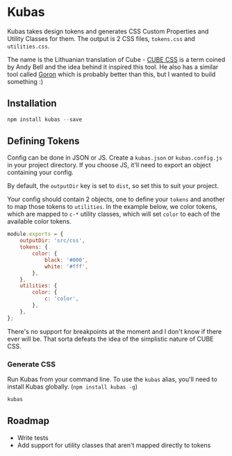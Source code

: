 # Kubas

Kubas takes design tokens and generates CSS Custom Properties and Utility Classes for them. The output is 2 CSS files, `tokens.css` and `utilities.css`.

The name is the Lithuanian translation of Cube - [CUBE CSS](https://piccalil.li/blog/cube-css/) is a term coined by Andy Bell and the idea behind it inspired this tool. He also has a similar tool called [Goron](https://github.com/hankchizljaw/goron) which is probably better than this, but I wanted to build something :)

## Installation

```javascript
npm install kubas --save
```

## Defining Tokens

Config can be done in JSON or JS. Create a `kubas.json` or `kubas.config.js` in your project directory. If you choose JS, it'll need to export an object containing your config.

By default, the `outputDir` key is set to `dist`, so set this to suit your project.

Your config should contain 2 objects, one to define your `tokens` and another to map those tokens to `utilities`. In the example below, we color tokens, which are mapped to `c-*` utility classes, which will set `color` to each of the available color tokens.

```javascript
module.exports = {
    outputDir: 'src/css',
    tokens: {
        color: {
            black: '#000',
            white: '#fff',
        },
    },
    utilities: {
        color: {
            c: 'color',
        },
    },
};
```

There's no support for breakpoints at the moment and I don't know if there ever will be. That sorta defeats the idea of the simplistic nature of CUBE CSS.

### Generate CSS

Run Kubas from your command line. To use the `kubas` alias, you'll need to install Kubas globally. (`npm install kubas -g`)

```bash
kubas
```

## Roadmap

-   Write tests
-   Add support for utility classes that aren't mapped directly to tokens
